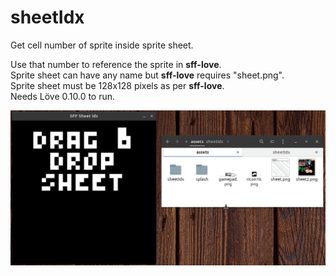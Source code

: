 # sheetIdx
Get cell number of sprite inside sprite sheet.  

Use that number to reference the sprite in __sff-love__.  
Sprite sheet can have any name but __sff-love__ requires "sheet.png".  
Sprite sheet must be 128x128 pixels as per __sff-love__.  
Needs Löve 0.10.0 to run.  

![demo](demo.gif)
